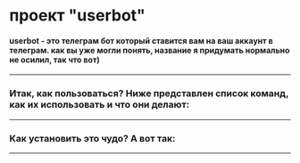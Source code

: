 # проект "userbot"
#### userbot - это телеграм бот который ставится вам на ваш аккаунт в телеграм. как вы уже могли понять, название я придумать нормально не осилил, так что вот)
___
### Итак, как пользоваться? Ниже представлен список команд, как их использовать и что они делают:
___
### Как установить это чудо? А вот так:
___
